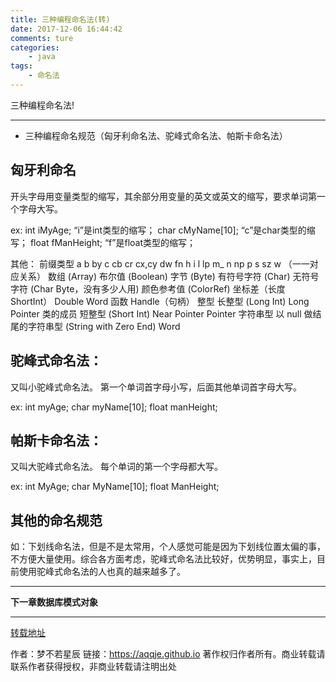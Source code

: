 ```yaml
---
title: 三种编程命名法(转)
date: 2017-12-06 16:44:42
comments: ture
categories:
	- java
tags:
	- 命名法
---
```


三种编程命名法!

<!-- more -->

--------------------------

- 三种编程命名规范（匈牙利命名法、驼峰式命名法、帕斯卡命名法）


##  匈牙利命名

开头字母用变量类型的缩写，其余部分用变量的英文或英文的缩写，要求单词第一个字母大写。

ex: 
int iMyAge; “i”是int类型的缩写； 
char cMyName[10]; “c”是char类型的缩写； 
float fManHeight; “f”是float类型的缩写；

其他： 
前缀类型 a b by c cb cr cx,cy dw fn h i l lp m_ n np p s sz w （一一对应关系） 
数组 (Array) 布尔值 (Boolean) 字节 (Byte) 有符号字符 (Char) 无符号字符 (Char Byte，没有多少人用) 颜色参考值 (ColorRef) 坐标差（长度 ShortInt） Double Word 函数 Handle（句柄） 整型 长整型 (Long Int) Long Pointer 类的成员 短整型 (Short Int) Near Pointer Pointer 字符串型 以 null 做结尾的字符串型 (String with Zero End) Word

## 驼峰式命名法：

又叫小驼峰式命名法。 
第一个单词首字母小写，后面其他单词首字母大写。

ex: 
int myAge; 
char myName[10]; 
float manHeight;

## 帕斯卡命名法：

又叫大驼峰式命名法。 
每个单词的第一个字母都大写。

ex: 
int MyAge; 
char MyName[10]; 
float ManHeight;

## 其他的命名规范

如：下划线命名法，但是不是太常用，个人感觉可能是因为下划线位置太偏的事，不方便大量使用。综合各方面考虑，驼峰式命名法比较好，优势明显，事实上，目前使用驼峰式命名法的人也真的越来越多了。


------------------------------

**下一章数据库模式对象**

-------------------------

[转载地址](http://blog.csdn.net/f_zyj/article/details/51510085)

作者：梦不若星辰
链接：https://aqqje.github.io
著作权归作者所有。商业转载请联系作者获得授权，非商业转载请注明出处